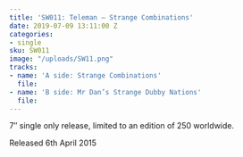 ```yaml
---
title: 'SW011: Teleman – Strange Combinations'
date: 2019-07-09 13:11:00 Z
categories:
- single
sku: SW011
image: "/uploads/SW11.png"
tracks:
- name: 'A side: Strange Combinations'
  file: 
- name: 'B side: Mr Dan’s Strange Dubby Nations'
  file: 
---
```


7″ single only release, limited to an edition of 250 worldwide.

Released 6th April 2015
